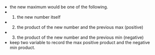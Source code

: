+ the new maximum would be one of the following.
+ 1. the new number itself
+ 2. the product of the new number and the previous max (positive)
+ 3. the product of the new number and the previous min (negative)
+ keep two variable to record the max positive product and the negative min product. 
